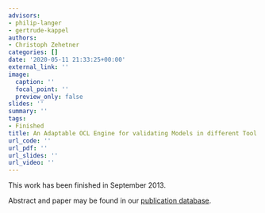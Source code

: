 ```yaml
---
advisors:
- philip-langer
- gertrude-kappel
authors:
- Christoph Zehetner
categories: []
date: '2020-05-11 21:33:25+00:00'
external_link: ''
image:
  caption: ''
  focal_point: ''
  preview_only: false
slides: ''
summary: ''
tags:
- Finished
title: An Adaptable OCL Engine for validating Models in different Tool Environments
url_code: ''
url_pdf: ''
url_slides: ''
url_video: ''
---
```


This work has been finished in September 2013.

Abstract and paper may be found in our <a class="external" href="http://publik.tuwien.ac.at/showentry.php?ID=223111&amp;lang=2">publication database</a>.